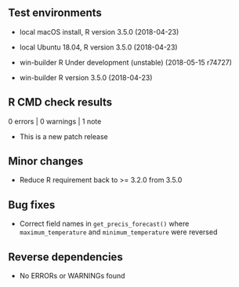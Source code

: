 
## Test environments

* local macOS install, R version 3.5.0 (2018-04-23)

* local Ubuntu 18.04, R version 3.5.0 (2018-04-23)

* win-builder R Under development (unstable) (2018-05-15 r74727)

* win-builder R version 3.5.0 (2018-04-23)

## R CMD check results

0 errors | 0 warnings | 1 note

* This is a new patch release

## Minor changes

- Reduce R requirement back to >= 3.2.0 from 3.5.0

## Bug fixes

- Correct field names in `get_precis_forecast()` where `maximum_temperature` and
`minimum_temperature` were reversed

## Reverse dependencies

* No ERRORs or WARNINGs found
